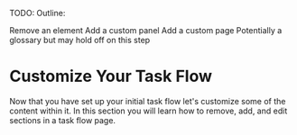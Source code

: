 TODO: Outline:

Remove an element
Add a custom panel
Add a custom page
  Potentially a glossary but may hold off on this step

# Customize Your Task Flow

Now that you have set up your initial task flow let's customize some of the content within it. In this section you will learn how to remove, add, and edit sections in a task flow page.


